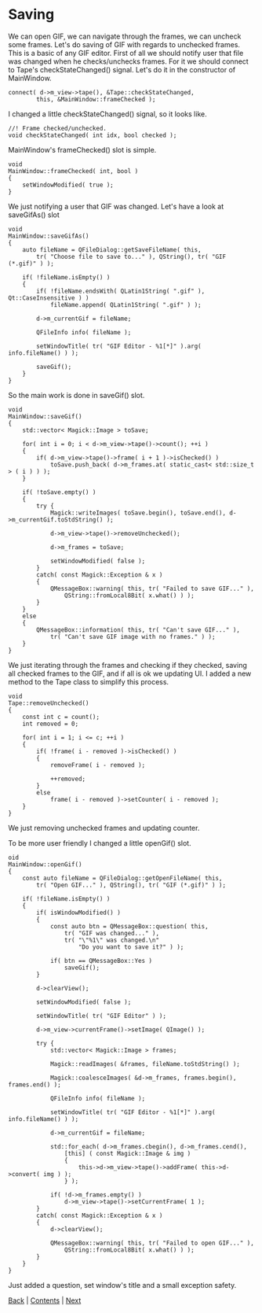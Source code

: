 # Saving

We can open GIF, we can navigate through the frames, we can uncheck some frames.
Let's do saving of GIF with regards to unchecked frames. This is a basic of any
GIF editor. First of all we should notify user that file was changed when he
checks/unchecks frames. For it we should connect to Tape's checkStateChanged()
signal. Let's do it in the constructor of MainWindow.

```
connect( d->m_view->tape(), &Tape::checkStateChanged,
		this, &MainWindow::frameChecked );
```

I changed a little checkStateChanged() signal, so it looks like.

```
//! Frame checked/unchecked.
void checkStateChanged( int idx, bool checked );
```

MainWindow's frameChecked() slot is simple.

```
void
MainWindow::frameChecked( int, bool )
{
	setWindowModified( true );
}
```

We just notifying a user that GIF was changed. Let's have a look at saveGifAs()
slot

```
void
MainWindow::saveGifAs()
{
	auto fileName = QFileDialog::getSaveFileName( this,
		tr( "Choose file to save to..." ), QString(), tr( "GIF (*.gif)" ) );

	if( !fileName.isEmpty() )
	{
		if( !fileName.endsWith( QLatin1String( ".gif" ), Qt::CaseInsensitive ) )
			fileName.append( QLatin1String( ".gif" ) );

		d->m_currentGif = fileName;

		QFileInfo info( fileName );

		setWindowTitle( tr( "GIF Editor - %1[*]" ).arg( info.fileName() ) );

		saveGif();
	}
}
```

So the main work is done in saveGif() slot.

```
void
MainWindow::saveGif()
{
	std::vector< Magick::Image > toSave;

	for( int i = 0; i < d->m_view->tape()->count(); ++i )
	{
		if( d->m_view->tape()->frame( i + 1 )->isChecked() )
			toSave.push_back( d->m_frames.at( static_cast< std::size_t > ( i ) ) );
	}

	if( !toSave.empty() )
	{
		try {
			Magick::writeImages( toSave.begin(), toSave.end(), d->m_currentGif.toStdString() );

			d->m_view->tape()->removeUnchecked();

			d->m_frames = toSave;

			setWindowModified( false );
		}
		catch( const Magick::Exception & x )
		{
			QMessageBox::warning( this, tr( "Failed to save GIF..." ),
				QString::fromLocal8Bit( x.what() ) );
		}
	}
	else
	{
		QMessageBox::information( this, tr( "Can't save GIF..." ),
			tr( "Can't save GIF image with no frames." ) );
	}
}
```

We just iterating through the frames and checking if they checked, saving all checked frames to the GIF,
and if all is ok we updating UI. I added a new method to the Tape class to simplify this process.

```
void
Tape::removeUnchecked()
{
	const int c = count();
	int removed = 0;

	for( int i = 1; i <= c; ++i )
	{
		if( !frame( i - removed )->isChecked() )
		{
			removeFrame( i - removed );

			++removed;
		}
		else
			frame( i - removed )->setCounter( i - removed );
	}
}
```

We just removing unchecked frames and updating counter.

To be more user friendly I changed a little openGif() slot.

```
oid
MainWindow::openGif()
{
	const auto fileName = QFileDialog::getOpenFileName( this,
		tr( "Open GIF..." ), QString(), tr( "GIF (*.gif)" ) );

	if( !fileName.isEmpty() )
	{
		if( isWindowModified() )
		{
			const auto btn = QMessageBox::question( this,
				tr( "GIF was changed..." ),
				tr( "\"%1\" was changed.\n"
					"Do you want to save it?" ) );

			if( btn == QMessageBox::Yes )
				saveGif();
		}

		d->clearView();

		setWindowModified( false );

		setWindowTitle( tr( "GIF Editor" ) );

		d->m_view->currentFrame()->setImage( QImage() );

		try {
			std::vector< Magick::Image > frames;

			Magick::readImages( &frames, fileName.toStdString() );

			Magick::coalesceImages( &d->m_frames, frames.begin(), frames.end() );

			QFileInfo info( fileName );

			setWindowTitle( tr( "GIF Editor - %1[*]" ).arg( info.fileName() ) );

			d->m_currentGif = fileName;

			std::for_each( d->m_frames.cbegin(), d->m_frames.cend(),
				[this] ( const Magick::Image & img )
				{
					this->d->m_view->tape()->addFrame( this->d->convert( img ) );
				} );

			if( !d->m_frames.empty() )
				d->m_view->tape()->setCurrentFrame( 1 );
		}
		catch( const Magick::Exception & x )
		{
			d->clearView();

			QMessageBox::warning( this, tr( "Failed to open GIF..." ),
				QString::fromLocal8Bit( x.what() ) );
		}
	}
}
```

Just added a question, set window's title and a small exception safety.

[Back](reading.md) | [Contents](../README.md) | [Next](what-else.md)